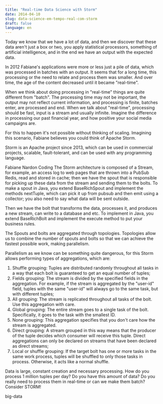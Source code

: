 ```yaml
---
title: "Real-time Data Science with Storm"
date: 2014-04-10
slug: data-science-em-tempo-real-com-storm
draft: false
language: en
---
```


Today we know that we have a lot of data, and then we discover that these data aren't just a box or two, you apply statistical processors, something of artificial intelligence, and in the end we have an output with the expected data.

In 2012 Fabiane's applications were more or less just a pile of data, which was processed in batches with an output. It seems that for a long time, this processing or the need to relate and process them was smaller. And over time, the age of the content decreased until it became "real-time".

When we think about doing processing in "real-time" things are quite different from "batch". The processing time may not be important, the output may not reflect current information, and processing is finite, batches enter, are processed and end. When we talk about "real-time", processing should be fast, input is a stream and usually infinite. Imagine the difference in processing our past financial year, and how positive your social media campaigns are.

For this to happen it's not possible without thinking of scaling. Imagining this scenario, Fabiane believes you could think of Apache Storm.

Storm is an Apache project since 2013, which can be used in commercial projects, scalable, fault-tolerant, and can be used with any programming language.

Fabiane Nardon Coding
The Storm architecture is composed of a Stream, for example, an access log to web pages that are thrown into a PubSub Redis, read and stored in cache; then we have the spout that is responsible for picking up these data from the stream and sending them to the bolts. To make a spout in Java, you extend BaseRichSpout and implement the methods nextTuple, which can pick it up from pubsub and then emit using a collector; you also need to say what data will be sent outside.

Then we have the bolt that transforms the data, processes it, and produces a new stream, can write to a database and etc. To implement in Java, you extend BaseRichBolt and implement the execute method to put your business rules.

The Spouts and bolts are aggregated through topologies. Topologies allow us to combine the number of spouts and bolts so that we can achieve the fastest possible work, making parallelism.

Parallelism as we know can be something quite dangerous, for this Storm allows performing types of aggregations, which are:

1. Shuffle grouping: Tuples are distributed randomly throughout all tasks in a way that each bolt is guaranteed to get an equal number of tuples;
2. Fields grouping: The stream is divided by the specified fields in the aggregation. For example, if the stream is aggregated by the "user-id" field, tuples with the same "user-id" will always go to the same task, but with different tuples;
3. All grouping: The stream is replicated throughout all tasks of the bolt. Use this aggregation with care.
4. Global grouping: The entire stream goes to a single task of the bolt. Specifically, it goes to the task with the smallest ID.
5. None grouping: This aggregation specifies that you don't care how the stream is aggregated.
6. Direct grouping: A stream grouped in this way means that the producer of the tuple decides which consumer will receive this tuple. Direct aggregations can only be declared on streams that have been declared as direct streams;
7. Local or shuffle grouping: If the target bolt has one or more tasks in the same work process, tuples will be shuffled to only those tasks in process. Otherwise, it acts like a normal shuffle.

Data is large, constant creation and necessary processing. How do you process 1 million tuples per day? Do you have this amount of data? Do you really need to process them in real-time or can we make them batch? Consider STORM!

big-data